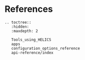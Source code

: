 # References

```{eval-rst}
.. toctree::
   :hidden:
   :maxdepth: 2

   Tools_using_HELICS
   apps
   configuration_options_reference
   api-reference/index


```
